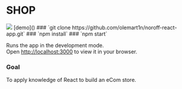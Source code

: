 # SHOP

<img src="https://ulcxpfjjujtdnmvvzzuz.supabase.co/storage/v1/object/public/portfolio/SHOP.png"/>
[demo]()
### `git clone https://github.com/olemart1n/noroff-react-app.git`
### `npm install`
### `npm start`

Runs the app in the development mode.\
Open [http://localhost:3000](http://localhost:3000) to view it in your browser.

### Goal
To apply knowledge of React to build an eCom store.
